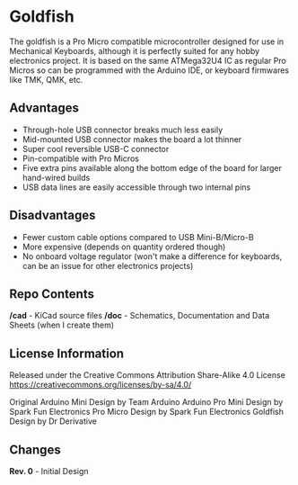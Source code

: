 # Goldfish
The goldfish is a Pro Micro compatible microcontroller designed for use in Mechanical Keyboards, although it is perfectly suited for any hobby electronics project.
It is based on the same ATMega32U4 IC as regular Pro Micros so can be programmed with the Arduino IDE, or keyboard firmwares like TMK, QMK, etc.

## Advantages
* Through-hole USB connector breaks much less easily
* Mid-mounted USB connector makes the board a lot thinner
* Super cool reversible USB-C connector
* Pin-compatible with Pro Micros
* Five extra pins available along the bottom edge of the board for larger hand-wired builds
* USB data lines are easily accessible through two internal pins

## Disadvantages
* Fewer custom cable options compared to USB Mini-B/Micro-B
* More expensive (depends on quantity ordered though)
* No onboard voltage regulator (won't make a difference for keyboards, can be an issue for other electronics projects)

## Repo Contents
**/cad** - KiCad source files
**/doc** - Schematics, Documentation and Data Sheets (when I create them)

## License Information
Released under the Creative Commons Attribution Share-Alike 4.0 License
https://creativecommons.org/licenses/by-sa/4.0/

Original Arduino Mini Design by Team Arduino
Arduino Pro Mini Design by Spark Fun Electronics
Pro Micro Design by Spark Fun Electronics
Goldfish Design by Dr Derivative
   
## Changes
**Rev. 0** - Initial Design
   